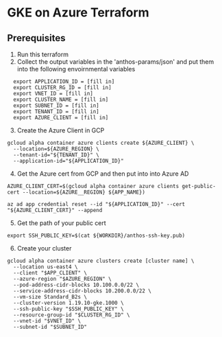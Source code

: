 # GKE on Azure Terraform

## Prerequisites

1. Run  this terraform
2. Collect the output variables in the 'anthos-params/json' and put them into the following envoirnmental variables
```
  export APPLICATION_ID = [fill in]
  export CLUSTER_RG_ID = [fill in]
  export VNET_ID = [fill in]
  export CLUSTER_NAME = [fill in]
  export SUBNET_ID = [fill in]
  export TENANT_ID = [fill in]
  export AZURE_CLIENT = [fill in]
  ```
3. Create the Azure Client in GCP




```
gcloud alpha container azure clients create ${AZURE_CLIENT} \
  --location=${AZURE_REGION} \
  --tenant-id="${TENANT_ID}" \
  --application-id="${APPLICATION_ID}"
  ```

4. Get the Azure cert from GCP and then put into into Azure AD

```
AZURE_CLIENT_CERT=$(gcloud alpha container azure clients get-public-cert --location=${AZURE__REGION} ${APP_NAME})
```


```
az ad app credential reset --id "${APPLICATION_ID}" --cert "${AZURE_CLIENT_CERT}" --append
```

5. Get the path of your public cert 
```
export SSH_PUBLIC_KEY=$(cat ${WORKDIR}/anthos-ssh-key.pub)
```

6. Create your cluster
```
gcloud alpha container azure clusters create [cluster name] \
  --location us-east4 \
  --client "$APP_CLIENT" \
  --azure-region "$AZURE_REGION" \
  --pod-address-cidr-blocks 10.100.0.0/22 \
  --service-address-cidr-blocks 10.200.0.0/22 \
  --vm-size Standard_B2s \
  --cluster-version 1.19.10-gke.1000 \
  --ssh-public-key "$SSH_PUBLIC_KEY" \
  --resource-group-id "$CLUSTER_RG_ID" \
  --vnet-id "$VNET_ID" \
  --subnet-id "$SUBNET_ID"
  ```
